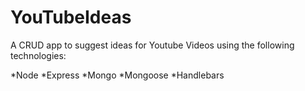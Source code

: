 # YouTubeIdeas

A CRUD app to suggest ideas for Youtube Videos using the following technologies:

*Node
*Express
*Mongo
*Mongoose
*Handlebars 

